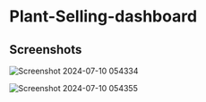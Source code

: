 # Plant-Selling-dashboard

## Screenshots

![Screenshot 2024-07-10 054334](https://github.com/pragyasingh-29/Plant-Selling-dashboard/assets/129204388/e4e80bd1-5e42-433c-ac0c-0ba326b8ce65)



![Screenshot 2024-07-10 054355](https://github.com/pragyasingh-29/Plant-Selling-dashboard/assets/129204388/29ad2be3-d48e-460b-94cf-173a5ae2a1fd)
